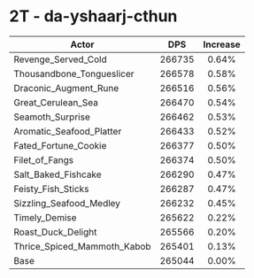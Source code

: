 # 2T - da-yshaarj-cthun
| Actor | DPS | Increase |
|---|:---:|:---:|
|Revenge_Served_Cold|266735|0.64%|
|Thousandbone_Tongueslicer|266578|0.58%|
|Draconic_Augment_Rune|266516|0.56%|
|Great_Cerulean_Sea|266470|0.54%|
|Seamoth_Surprise|266462|0.53%|
|Aromatic_Seafood_Platter|266433|0.52%|
|Fated_Fortune_Cookie|266377|0.50%|
|Filet_of_Fangs|266374|0.50%|
|Salt_Baked_Fishcake|266290|0.47%|
|Feisty_Fish_Sticks|266287|0.47%|
|Sizzling_Seafood_Medley|266232|0.45%|
|Timely_Demise|265622|0.22%|
|Roast_Duck_Delight|265566|0.20%|
|Thrice_Spiced_Mammoth_Kabob|265401|0.13%|
|Base|265044|0.00%|
